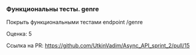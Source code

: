 ### Функциональны тесты. genre

Покрыть функциональными тестами endpoint /genre 

Оценка: 5

Ссылка на PR: https://github.com/UtkinVadim/Async_API_sprint_2/pull/15